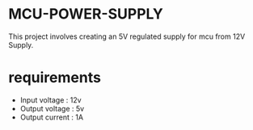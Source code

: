 # MCU-POWER-SUPPLY
This project involves creating an 5V regulated supply for mcu from 12V Supply.

# requirements 
- Input voltage : 12v
- Output voltage : 5v
- Output current : 1A

